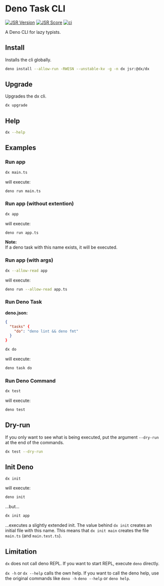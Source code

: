 # Deno Task CLI

[![JSR Version](https://jsr.io/badges/@dx/dx)](https://jsr.io/@dx/dx)
[![JSR Score](https://jsr.io/badges/@dx/dx/score)](https://jsr.io/@dx/dx/score)
[![ci](https://github.com/thomas3577/dx/actions/workflows/deno.yml/badge.svg)](https://github.com/thomas3577/dx/actions/workflows/deno.yml)

A Deno CLI for lazy typists.

## Install

Installs the cli globally.

```bash
deno install --allow-run -RWESN --unstable-kv -g -n dx jsr:@dx/dx
```

## Upgrade

Upgrades the dx cli.

```bash
dx upgrade
```

## Help

```bash
dx --help
```

## Examples

### Run app

```bash
dx main.ts
```

will execute:

```bash
deno run main.ts
```

### Run app (without extention)

```bash
dx app
```

will execute:

```bash
deno run app.ts
```

**Note:**\
If a deno task with this name exists, it will be executed.

### Run app (with args)

```bash
dx --allow-read app
```

will execute:

```bash
deno run --allow-read app.ts
```

### Run Deno Task

**deno.json:**

```json
{
  "tasks" {
    "do": "deno lint && deno fmt"
  }
}
```

```bash
dx do
```

will execute:

```bash
deno task do
```

### Run Deno Command

```bash
dx test
```

will execute:

```bash
deno test
```

## Dry-run

If you only want to see what is being executed, put the argument `--dry-run` at the end of the commands.

```bash
dx test --dry-run
```

## Init Deno

```bash
dx init
```

will execute:

```bash
deno init
```

...but...

```bash
dx init app
```

...executes a slightly extended init. The value behind `dx init` creates an initial file with this name. This means that `dx init main` creates the file `main.ts` (and `main.test.ts`).

## Limitation

`dx` does not call deno REPL. If you want to start REPL, execute `deno` directly.

`dx -h` or `dx --help` calls the own help. If you want to call the deno help, use the original commands like `deno -h` `deno --help` or `deno help`.
